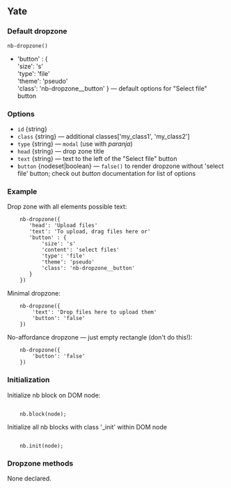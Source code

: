## Yate

### Default dropzone

    nb-dropzone()

* 'button' : {  
    'size': 's'  
    'type': 'file'  
    'theme': 'pseudo'  
    'class': 'nb-dropzone__button'
} — default options for "Select file" button

### Options


* `id` {string}
* `class` {string} — additional classes['my_class1', 'my_class2'] 
* `type` {string} — `modal` (use with _paranja_)
* `head` {string} — drop zone title
* `text` {string} — text to the left of the "Select file" button
* `button` {nodeset|boolean} — `false()` to render dropzone without 'select file' button; check out _button_ documentation for list of options

### Example

Drop zone with all elements possible text:

```
    nb-dropzone({
       'head': 'Upload files'
       'text': 'To upload, drag files here or'
       'button' : {
           'size': 's'
           'content': 'select files'
           'type': 'file'
           'theme': 'pseudo'
           'class': 'nb-dropzone__button'
       }
    })
```

Minimal dropzone:

```
    nb-dropzone({
        'text': 'Drop files here to upload them'
        'button': 'false'
    })
```

No-affordance dropzone — just empty rectangle (don't do this!):

```
    nb-dropzone({
        'button': 'false'
    })
```

### Initialization

Initialize nb block on DOM node:
```

    nb.block(node);

```

Initialize all nb blocks with class '_init' within DOM node

```

    nb.init(node);

```

### Dropzone methods

None declared.